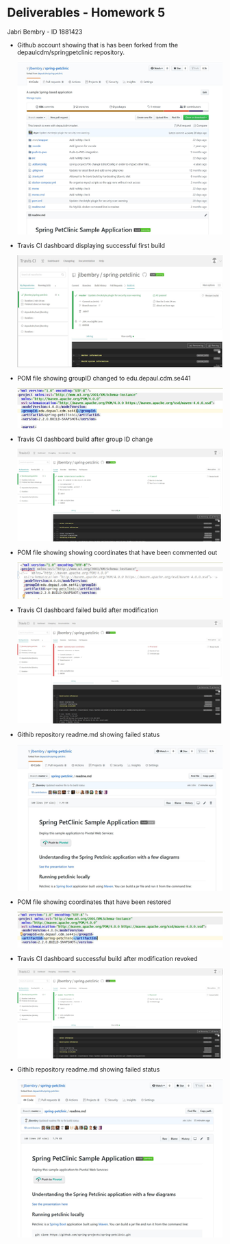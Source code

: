 # Deliverables - Homework 5

Jabri Bembry - ID 1881423



-  Github account showing that is has been forked from the depaulcdm/springpetclinic
repository.

   ![Screen Capture #1](spring-petclinic-fork.jpg)

- Travis CI dashboard displaying successful first build

  ![Screen Capture #2](travisCI-dashboard.jpg)


- POM file showing groupID changed to edu.depaul.cdm.se441

  ![Screen Capture #3](pom-groupID.jpg)

- Travis CI dashboard build after group ID change

   ![Screen Capture #4](travisCI-groupID-build.jpg)

- POM file showing showing coordinates that have been commented out

   ![Screen Capture #5](pom-maven-exclude.jpg)
   
- Travis CI dashboard failed build after modification

   ![Screen Capture #6](travisCI-maven-exclude.jpg)  
   
- Githib repository readme.md showing failed status

   ![Screen Capture #7](readme-fail.jpg)  
   
- POM file showing coordinates that have been restored

    ![Screen Capture #8](pom-maven-include.jpg) 

- Travis CI dashboard successful build after modification revoked

   ![Screen Capture #9](travisCI-maven-include.jpg)  
   
- Githib repository readme.md showing failed status

   ![Screen Capture #10](readme-pass.jpg)  
